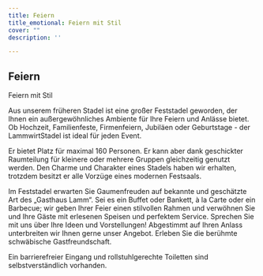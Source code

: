 ```yaml
---
title: Feiern
title_emotional: Feiern mit Stil
cover: ""
description: ''

---
```

<mini-container>

<h2 class="subtitle">Feiern</h2>

<p class="h2">Feiern mit Stil</p>

Aus unserem früheren Stadel ist eine großer Feststadel geworden, der Ihnen ein außergewöhnliches Ambiente für Ihre Feiern und Anlässe bietet. Ob Hochzeit, Familienfeste, Firmenfeiern, Jubiläen oder Geburtstage - 
der LammwirtStadel ist ideal für jeden Event. 

Er bietet Platz für maximal 160 Personen. Er kann aber dank geschickter Raumteilung für kleinere oder mehrere Gruppen gleichzeitig genutzt werden. Den Charme und Charakter eines Stadels haben wir erhalten, trotzdem besitzt er alle Vorzüge eines modernen Festsaals.

Im Feststadel erwarten Sie Gaumenfreuden auf bekannte und geschätzte Art des „Gasthaus Lamm“. Sei es ein Buffet oder Bankett, à la Carte oder ein Barbecue; wir geben Ihrer Feier einen stilvollen Rahmen und verwöhnen Sie und Ihre Gäste mit erlesenen Speisen und perfektem Service. Sprechen Sie mit uns über Ihre Ideen und Vorstellungen! Abgestimmt auf Ihren Anlass unterbreiten wir Ihnen gerne unser Angebot. Erleben Sie die berühmte schwäbische Gastfreundschaft.

Ein barrierefreier Eingang und rollstuhlgerechte Toiletten sind selbstverständlich vorhanden.

</mini-container>